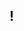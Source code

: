 ## !

<!--
**mlvga/mlvga** is a ✨ _special_ ✨ repository because its `README.md` (this file) appears on your GitHub profile.
